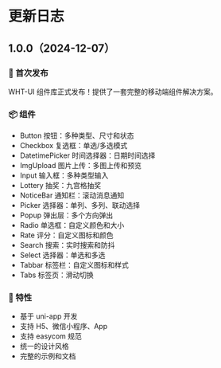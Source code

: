 # 更新日志

## 1.0.0（2024-12-07）
### 🎉 首次发布
WHT-UI 组件库正式发布！提供了一套完整的移动端组件解决方案。

### 📦 组件
- Button 按钮：多种类型、尺寸和状态
- Checkbox 复选框：单选/多选模式
- DatetimePicker 时间选择器：日期时间选择
- ImgUpload 图片上传：多图上传和预览
- Input 输入框：多种类型输入
- Lottery 抽奖：九宫格抽奖
- NoticeBar 通知栏：滚动消息通知
- Picker 选择器：单列、多列、联动选择
- Popup 弹出层：多个方向弹出
- Radio 单选框：自定义颜色和大小
- Rate 评分：自定义图标和颜色
- Search 搜索：实时搜索和防抖
- Select 选择器：单选和多选
- Tabbar 标签栏：自定义图标和样式
- Tabs 标签页：滑动切换

### 💎 特性
- 基于 uni-app 开发
- 支持 H5、微信小程序、App
- 支持 easycom 规范
- 统一的设计风格
- 完整的示例和文档

